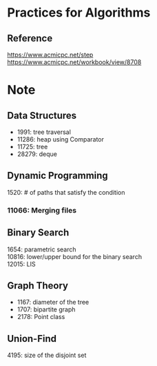 # Practices for Algorithms
## Reference 
https://www.acmicpc.net/step</br>
https://www.acmicpc.net/workbook/view/8708</br>

# Note
## Data Structures
- 1991: tree traversal
- 11286: heap using Comparator
- 11725: tree
- 28279: deque
## Dynamic Programming
1520: # of paths that satisfy the condition</br>
### 11066: Merging files</br>
## Binary Search
1654: parametric search</br>
10816: lower/upper bound for the binary search</br>
12015: LIS</br>
## Graph Theory
- 1167: diameter of the tree
- 1707: bipartite graph
- 2178: Point class
## Union-Find
4195: size of the disjoint set</br>

